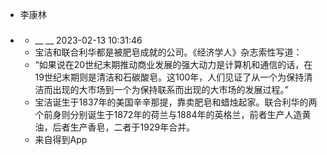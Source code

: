 - 李康林
- ### 
    - __ __ 2023-02-13 10:31:46
    - 宝洁和联合利华都是被肥皂成就的公司。《经济学人》杂志索性写道：
    - “如果说在20世纪末期推动商业发展的强大动力是计算机和通信的话，在19世纪末期则是清洁和石碳酸皂。这100年，人们见证了从一个为保持清洁而出现的大市场到一个为保持联系而出现的大市场的发展过程。”
    - 宝洁诞生于1837年的美国辛辛那提，靠卖肥皂和蜡烛起家。联合利华的两个前身则分别诞生于1872年的荷兰与1884年的英格兰，前者生产人造黄油，后者生产香皂，二者于1929年合并。
    - 来自得到App
